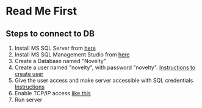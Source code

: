 # Read Me First

## Steps to connect to DB

1. Install MS SQL Server from [here](https://go.microsoft.com/fwlink/p/?linkid=2215158&clcid=0x409&culture=en-us&country=us)
2. Install MS SQL Management Studio from [here](https://aka.ms/ssmsfullsetup)
3. Create a Database named "Novelty"
4. Create a user named "novelty", with password "novelty". [Instructions to create user](https://www.guru99.com/sql-server-create-user.html)
5. Give the user access and make server accessible with SQL credentials. [Instructions](https://www.youtube.com/watch?v=-UY0fHckkGc&ab_channel=SachinSamy)
6. Enable TCP/IP access [like this](https://help.dugeo.com/m/Insight/l/438913-troubleshooting-enabling-tcp-ip-in-the-sql-server)
7. Run server